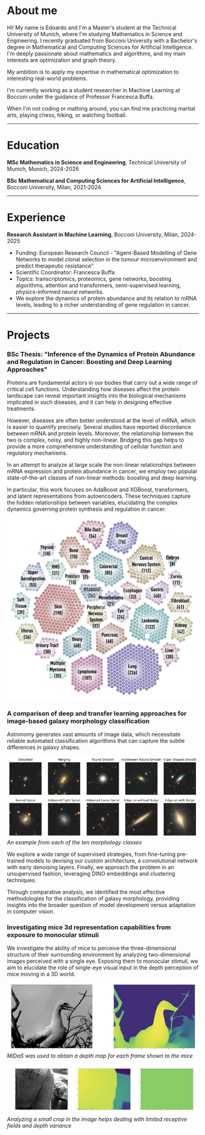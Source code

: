 # About me
Hi! My name is Edoardo and I'm a Master's student at the Technical University of Munich, where I'm studying Mathematics in Science and Engineering. I recently graduated from Bocconi University with a Bachelor's degree in Mathematical and Computing Sciences for Artificial Intelligence. I'm deeply passionate about mathematics and algorithms, and my main interests are optimization and graph theory.

My ambition is to apply my expertise in mathematical optimization to interesting real-world problems.

I'm currently working as a student researcher in Machine Learning at Bocconi under the guidance of Professor Francesca Buffa.

When I'm not coding or mathing around, you can find me practicing martial arts, playing chess, hiking, or watching football.

---

# Education

**MSc Mathematics in Science and Engineering**, Technical University of Munich, Munich, 2024-2026

**BSc Mathematical and Computing Sciences for Artificial Intelligence**, Bocconi University, Milan, 2021-2024

---

# Experience

**Research Assistant in Machine Learning**, Bocconi University, Milan, 2024-2025
- Funding: European Research Council - "Agent-Based Modelling of Gene Networks to model clonal selection in the tumour microenvironment and predict therapeutic resistance"
- Scientific Coordinator: Francesca Buffa
- Topics: transcriptomics, proteomics, gene networks, boosting algorithms, attention and transformers, semi-supervised learning, physics-informed neural networks.
- We explore the dynamics of protein abundance and its relation to mRNA levels, leading to a richer understanding of gene regulation in cancer.

---

# Projects

### BSc Thesis: "Inference of the Dynamics of Protein Abundance and Regulation in Cancer: Boosting and Deep Learning Approaches"
Proteins are fundamental actors in our bodies that carry out a wide range of critical cell functions. Understanding how diseases affect the protein landscape can reveal important insights into the biological mechanisms implicated in such diseases, and it can help in designing effective treatments.

However, diseases are often better understood at the level of mRNA, which is easier to quantify precisely. Several studies have reported discordance between mRNA and protein levels. Moreover, the relationship between the two is complex, noisy, and highly non-linear. Bridging this gap helps to provide a more comprehensive understanding of cellular function and regulatory mechanisms.

In an attempt to analyze at large scale the non-linear relationships between mRNA expression and protein abundance in cancer, we employ two popular state-of-the-art classes of non-linear methods: boosting and deep learning.

In particular, this work focuses on AdaBoost and XGBoost, transformers, and latent representations from autoencoders. These techniques capture the hidden relationships between variables, elucidating the complex dynamics governing protein synthesis and regulation in cancer.

![](/assets/img/ccle.png)

### A comparison of deep and transfer learning approaches for image-based galaxy morphology classification
Astronomy generates vast amounts of image data, which necessitate reliable automated classification algorithms that can capture the subtle differences in galaxy shapes.

![](/assets/img/image_galaxies.png)
*An example from each of the ten morphology classes*

We explore a wide range of supervised strategies, from fine-tuning pre-trained models to devising our custom architecture, a convolutional network with early denoising layers. Finally, we approach the problem in an unsupervised fashion, leveraging DINO embeddings and clustering techniques.

Through comparative analysis, we identified the most effective methodologies for the classification of galaxy morphology, providing insights into the broader question of model development versus adaptation in computer vision.

### Investigating mice 3d representation capabilities from exposure to monocular stimuli
We investigate the ability of mice to perceive the three-dimensional structure of their surrounding environment by analyzing two-dimensional images perceived with a single eye. Exposing them to monocular stimuli, we aim to elucidate the role of single-eye visual input in the depth perception of mice moving in a 3D world.

![](/assets/img/depth.png)
*MiDaS was used to obtain a depth map for each frame shown to the mice*

![](/assets/img/crop.png)
*Analyzing a small crop in the image helps dealing with limited receptive fields and depth variance*
